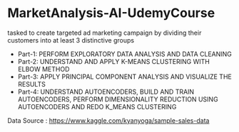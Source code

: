 # MarketAnalysis-AI-UdemyCourse

tasked to create targeted ad marketing campaign by dividing their customers into at least 3 distinctive groups
 
* Part-1: PERFORM EXPLORATORY DATA ANALYSIS AND DATA CLEANING
* Part-2: UNDERSTAND AND APPLY K-MEANS CLUSTERING WITH ELBOW METHOD
* Part-3: APPLY PRINCIPAL COMPONENT ANALYSIS AND VISUALIZE THE RESULTS
* Part-4: UNDERSTAND AUTOENCODERS, BUILD AND TRAIN AUTOENCODERS, PERFORM DIMENSIONALITY REDUCTION USING AUTOENCODERS AND REDO K_MEANS CLUSTERING

Data Source : https://www.kaggle.com/kyanyoga/sample-sales-data

